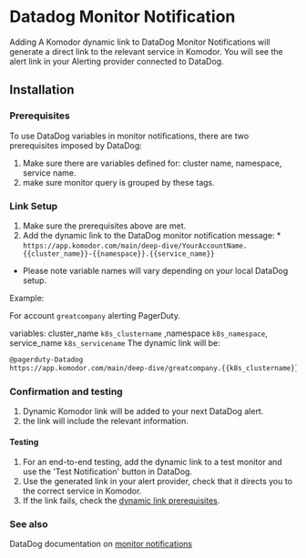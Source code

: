 # Datadog Monitor Notification

Adding A Komodor dynamic link to DataDog Monitor Notifications will generate a direct link to the relevant service in Komodor.
You will see the alert link in your Alerting provider connected to DataDog.

## Installation

### Prerequisites

To use DataDog variables in monitor notifications, there are two prerequisites imposed by DataDog:
1. Make sure there are variables defined for: cluster name, namespace, service name.
2. make sure monitor query is grouped by these tags.

### Link Setup

1. Make sure the prerequisites above are met.
2. Add the dynamic link to the DataDog monitor notification message: *
`https://app.komodor.com/main/deep-dive/YourAccountName.{{cluster_name}}-{{namespace}}.{{service_name}}`

* Please note variable names will vary depending on your local DataDog setup.

Example:

For account `greatcompany` alerting PagerDuty.

variables: cluster_name `k8s_clustername` ,namespace `k8s_namespace`, service_name `k8s_servicename`
The dynamic link will be:

```bash
@pagerduty-Datadog 
https://app.komodor.com/main/deep-dive/greatcompany.{{k8s_clustername}}-{{k8s_namespace}}.{{k8s_servicename}}
```

### Confirmation and testing

1. Dynamic Komodor link will be added to your next DataDog alert.
2. the link will include the relevant information.

#### Testing

1. For an end-to-end testing, add the dynamic link to a test monitor and use the 'Test Notification' button in DataDog.  
2. Use the generated link in your alert provider, check that it directs you to the correct service in Komodor.
3. If the link fails, check the [dynamic link prerequisites](https://docs.komodor.com/Integrations/Datadog-Monitor-Notification.html##prerequisites).

### See also

DataDog documentation on [monitor notifications ](https://docs.datadoghq.com/monitors/notify/#message)

